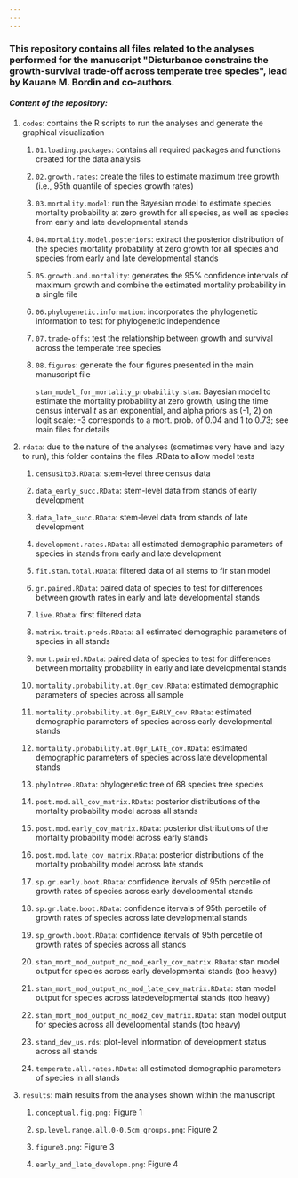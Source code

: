 ```yaml
---
---
---
```


### This repository contains all files related to the analyses performed for the manuscript "Disturbance constrains the growth-survival trade-off across temperate tree species", lead by Kauane M. Bordin and co-authors.

#### *Content of the repository:*

1.  `codes`: contains the R scripts to run the analyses and generate the graphical visualization

    1.  `01.loading.packages`: contains all required packages and functions created for the data analysis

    2.  `02.growth.rates`: create the files to estimate maximum tree growth (i.e., 95th quantile of species growth rates)

    3.  `03.mortality.model`: run the Bayesian model to estimate species mortality probability at zero growth for all species, as well as species from early and late developmental stands

    4.  `04.mortality.model.posteriors`: extract the posterior distribution of the species mortality probability at zero growth for all species and species from early and late developmental stands

    5.  `05.growth.and.mortality`: generates the 95% confidence intervals of maximum growth and combine the estimated mortality probability in a single file

    6.  `06.phylogenetic.information`: incorporates the phylogenetic information to test for phylogenetic independence

    7.  `07.trade-offs`: test the relationship between growth and survival across the temperate tree species

    8.  `08.figures`: generate the four figures presented in the main manuscript file

        `stan_model_for_mortality_probability.stan`: Bayesian model to estimate the mortality probability at zero growth, using the time census interval *t* as an exponential, and alpha priors as (-1, 2) on logit scale: -3 corresponds to a mort. prob. of 0.04 and 1 to 0.73; see main files for details

2.  `rdata`: due to the nature of the analyses (sometimes very have and lazy to run), this folder contains the files .RData to allow model tests

    1.  `census1to3.RData`: stem-level three census data

    2.  `data_early_succ.RData`: stem-level data from stands of early development

    3.  `data_late_succ.RData`: stem-level data from stands of late development

    4.  `development.rates.RData`: all estimated demographic parameters of species in stands from early and late development

    5.  `fit.stan.total.RData`: filtered data of all stems to fir stan model

    6.  `gr.paired.RData`: paired data of species to test for differences between growth rates in early and late developmental stands

    7.  `live.RData`: first filtered data

    8.  `matrix.trait.preds.RData`: all estimated demographic parameters of species in all stands

    9.  `mort.paired.RData`: paired data of species to test for differences between mortality probability in early and late developmental stands

    10. `mortality.probability.at.0gr_cov.RData`: estimated demographic parameters of species across all sample

    11. `mortality.probability.at.0gr_EARLY_cov.RData`: estimated demographic parameters of species across early developmental stands

    12. `mortality.probability.at.0gr_LATE_cov.RData`: estimated demographic parameters of species across late developmental stands

    13. `phylotree.RData`: phylogenetic tree of 68 species tree species

    14. `post.mod.all_cov_matrix.RData`: posterior distributions of the mortality probability model across all stands

    15. `post.mod.early_cov_matrix.RData`: posterior distributions of the mortality probability model across early stands

    16. `post.mod.late_cov_matrix.RData`: posterior distributions of the mortality probability model across late stands

    17. `sp.gr.early.boot.RData`: confidence itervals of 95th percetile of growth rates of species across early developmental stands

    18. `sp.gr.late.boot.RData`: confidence itervals of 95th percetile of growth rates of species across late developmental stands

    19. `sp_growth.boot.RData`: confidence itervals of 95th percetile of growth rates of species across all stands

    20. `stan_mort_mod_output_nc_mod_early_cov_matrix.RData`: stan model output for species across early developmental stands (too heavy)

    21. `stan_mort_mod_output_nc_mod_late_cov_matrix.RData`: stan model output for species across latedevelopmental stands (too heavy)

    22. `stan_mort_mod_output_nc_mod2_cov_matrix.RData`: stan model output for species across all developmental stands (too heavy)

    23. `stand_dev_us.rds`: plot-level information of development status across all stands

    24. `temperate.all.rates.RData`: all estimated demographic parameters of species in all stands

3.  `results`: main results from the analyses shown within the manuscript

    1.  `conceptual.fig.png:` Figure 1

    2.  `sp.level.range.all.0-0.5cm_groups.png`: Figure 2

    3.  `figure3.png`: Figure 3

    4.  `early_and_late_developm.png`: Figure 4

